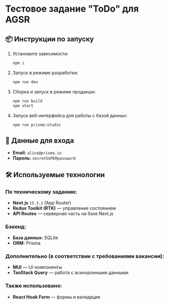 # Тестовое задание "ToDo" для AGSR

## 📦 Инструкции по запуску

1. Установите зависимости:

   ```bash
   npm i
   ```

2. Запуск в режиме разработки:

   ```bash
   npm run dev
   ```

3. Сборка и запуск в режиме продакшн:

   ```bash
   npm run build
   npm start
   ```

4. Запуск веб-интерфейса для работы с базой данных:

   ```bash
   npm run prisma:studio
   ```

## 🔐 Данные для входа

- **Email:** `alice@prisma.io`  
- **Пароль:** `secretSUPERpassword`

## 🛠️ Используемые технологии

### По техническому заданию:

- **Next.js** `15.3.2` (App Router)
- **Redux Toolkit (RTK)** — управление состоянием
- **API Routes** — серверная часть на базе Next.js

### Бэкенд:

- **База данных:** SQLite
- **ORM:** Prisma

### Дополнительно (в соответствии с требованиями вакансии):

- **MUI** — UI-компоненты
- **TanStack Query** — работа с асинхронными данными

### Также использовано:

- **React Hook Form** — формы и валидация 
